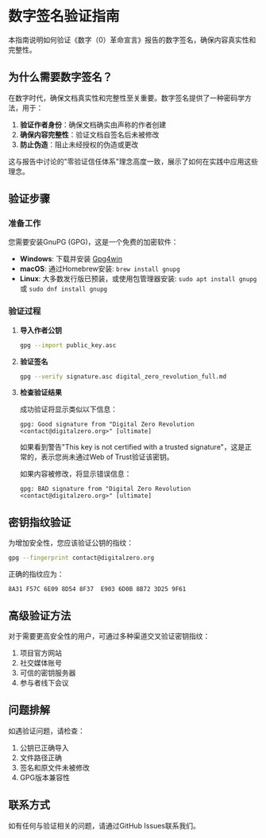 # 数字签名验证指南

本指南说明如何验证《数字（0）革命宣言》报告的数字签名，确保内容真实性和完整性。

## 为什么需要数字签名？

在数字时代，确保文档真实性和完整性至关重要。数字签名提供了一种密码学方法，用于：

1. **验证作者身份**：确保文档确实由声称的作者创建
2. **确保内容完整性**：验证文档自签名后未被修改
3. **防止伪造**：阻止未经授权的伪造或更改

这与报告中讨论的"零验证信任体系"理念高度一致，展示了如何在实践中应用这些理念。

## 验证步骤

### 准备工作

您需要安装GnuPG (GPG)，这是一个免费的加密软件：

- **Windows**: 下载并安装 [Gpg4win](https://www.gpg4win.org/)
- **macOS**: 通过Homebrew安装: `brew install gnupg`
- **Linux**: 大多数发行版已预装，或使用包管理器安装: `sudo apt install gnupg` 或 `sudo dnf install gnupg`

### 验证过程

1. **导入作者公钥**

   ```bash
   gpg --import public_key.asc
   ```

2. **验证签名**

   ```bash
   gpg --verify signature.asc digital_zero_revolution_full.md
   ```

3. **检查验证结果**

   成功验证将显示类似以下信息：

   ```
   gpg: Good signature from "Digital Zero Revolution <contact@digitalzero.org>" [ultimate]
   ```

   如果看到警告"This key is not certified with a trusted signature"，这是正常的，表示您尚未通过Web of Trust验证该密钥。

   如果内容被修改，将显示错误信息：

   ```
   gpg: BAD signature from "Digital Zero Revolution <contact@digitalzero.org>" [ultimate]
   ```

## 密钥指纹验证

为增加安全性，您应该验证公钥的指纹：

```bash
gpg --fingerprint contact@digitalzero.org
```

正确的指纹应为：
```
8A31 F57C 6E09 8D54 8F37  E903 6D0B 8B72 3D25 9F61
```

## 高级验证方法

对于需要更高安全性的用户，可通过多种渠道交叉验证密钥指纹：

1. 项目官方网站
2. 社交媒体账号
3. 可信的密钥服务器
4. 参与者线下会议

## 问题排解

如遇验证问题，请检查：

1. 公钥已正确导入
2. 文件路径正确
3. 签名和原文件未被修改
4. GPG版本兼容性

## 联系方式

如有任何与验证相关的问题，请通过GitHub Issues联系我们。